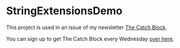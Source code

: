 # StringExtensionsDemo
This project is used in an issue of my newsletter [The Catch Block](https://exceptionnotfound.net/tag/thecatchblock/). 

You can sign up to get The Catch Block every Wednesday [over here](https://exceptionnotfound.net/#/portal). 
